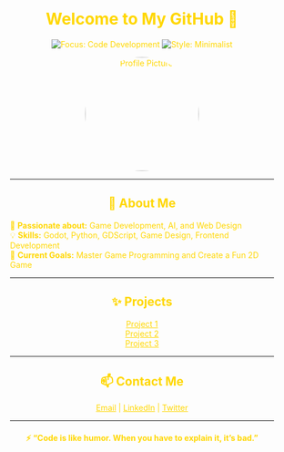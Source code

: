 <div style="background-image: url('https://github.com/spywing/images-for-use/blob/main/Gradient%20%2B%20glitters.png'); background-size: cover; padding: 20px; border-radius: 10px; color: #FFD700;">
  <h1 align="center"> Welcome to My GitHub 👋 </h1>

  <p align="center">
    <img src="https://img.shields.io/badge/Focus-Code%20Development-#FFD700?style=for-the-badge&logo=github&labelColor=black" alt="Focus: Code Development">
    <img src="https://img.shields.io/badge/Style-Minimalist-#FFD700?style=for-the-badge&logo=github&labelColor=black" alt="Style: Minimalist">
  </p>

  <p align="center">
    <img src="https://user-images.githubusercontent.com/YOUR_PROFILE_IMAGE.png" alt="Profile Picture" width="200" style="border-radius: 50%">
  </p>

  ---

  <h2 align="center"> 🚀 About Me </h2>

  <p>
    🌟 <strong>Passionate about:</strong> Game Development, AI, and Web Design<br>
    💡 <strong>Skills:</strong> Godot, Python, GDScript, Game Design, Frontend Development<br>
    🎯 <strong>Current Goals:</strong> Master Game Programming and Create a Fun 2D Game<br>
  </p>

  ---

  <h2 align="center"> ✨ Projects </h2>

  <p align="center">
    <a href="https://github.com/YOUR_PROJECT_1" style="color:#FFD700;">Project 1</a> <br>
    <a href="https://github.com/YOUR_PROJECT_2" style="color:#FFD700;">Project 2</a> <br>
    <a href="https://github.com/YOUR_PROJECT_3" style="color:#FFD700;">Project 3</a> 
  </p>

  ---

  <h2 align="center"> 📫 Contact Me </h2>

  <p align="center">
    <a href="mailto:your.email@example.com" style="color:#FFD700;">Email</a> |
    <a href="https://www.linkedin.com/in/your-profile/" style="color:#FFD700;">LinkedIn</a> |
    <a href="https://twitter.com/your-handle" style="color:#FFD700;">Twitter</a>
  </p>

  ---

  <h4 align="center">⚡️ “Code is like humor. When you have to explain it, it’s bad.”</h4>
</div>

